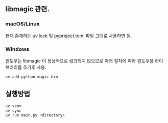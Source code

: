 ## libmagic 관련.

### macOS/Linux

현재 존재하는 uv.lock 및 pyproject.toml 파일 그대로 사용하면 됨.

### Windows

윈도우는 libmagic 이 정상적으로 링크되지 않으므로 아래 절차에 따라 윈도우용 라이브러리를 추가후 사용.

```sh
uv add python-magic-bin
```

## 실행방법

```sh
uv venv
uv sync
uv run main.py <directory>
```
